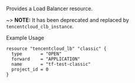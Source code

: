 Provides a Load Balancer resource.

~> **NOTE:** It has been deprecated and replaced by `tencentcloud_clb_instance`.

Example Usage

```hcl
resource "tencentcloud_lb" "classic" {
  type       = "OPEN"
  forward    = "APPLICATION"
  name       = "tf-test-classic"
  project_id = 0
}
```